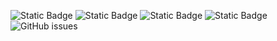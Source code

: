 ![Static Badge](https://img.shields.io/badge/blacklists-60-000000) ![Static Badge](https://img.shields.io/badge/blacklisted-3024531-cc0000) ![Static Badge](https://img.shields.io/badge/whitelisted-2244-00CC00) ![Static Badge](https://img.shields.io/badge/streaming_blacklist-28107-000000) ![GitHub issues](https://img.shields.io/github/issues/fabriziosalmi/blacklists)
